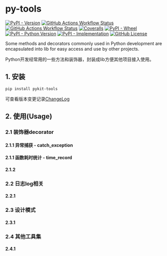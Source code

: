 # py-tools


[![PyPI - Version](https://img.shields.io/pypi/v/pykit-tools)](https://github.com/SkylerHu/pykit-tools)
[![GitHub Actions Workflow Status](https://github.com/SkylerHu/pykit-tools/actions/workflows/pre-commit.yml/badge.svg?branch=master)](https://github.com/SkylerHu/pykit-tools)
[![GitHub Actions Workflow Status](https://github.com/SkylerHu/pykit-tools/actions/workflows/test-py3.yml/badge.svg?branch=master)](https://github.com/SkylerHu/pykit-tools)
[![Coveralls](https://img.shields.io/coverallsCoverage/github/SkylerHu/pykit-tools?branch=master)](https://github.com/SkylerHu/pykit-tools)
[![PyPI - Wheel](https://img.shields.io/pypi/wheel/pykit-tools)](https://github.com/SkylerHu/pykit-tools)
[![PyPI - Python Version](https://img.shields.io/pypi/pyversions/pykit-tools)](https://github.com/SkylerHu/pykit-tools)
[![PyPI - Implementation](https://img.shields.io/pypi/implementation/pykit-tools)](https://github.com/SkylerHu/pykit-tools)
[![GitHub License](https://img.shields.io/github/license/SkylerHu/pykit-tools)](https://github.com/SkylerHu/pykit-tools)

Some methods and decorators commonly used in Python development are encapsulated into lib for easy access and use by other projects.

Python开发经常用的一些方法和装饰器，封装成lib方便其他项目接入使用。

## 1. 安装

	pip install pykit-tools

可查看版本变更记录[ChangeLog](./docs/CHANGELOG-1.x.md)

## 2. 使用(Usage)

### 2.1 装饰器decorator
#### 2.1.1 异常捕获 - catch_exception
#### 2.1.1 函数耗时统计 - time_record
#### 2.1.2

### 2.2 日志log相关
#### 2.2.1

### 2.3 设计模式
#### 2.3.1

### 2.4 其他工具集
#### 2.4.1


